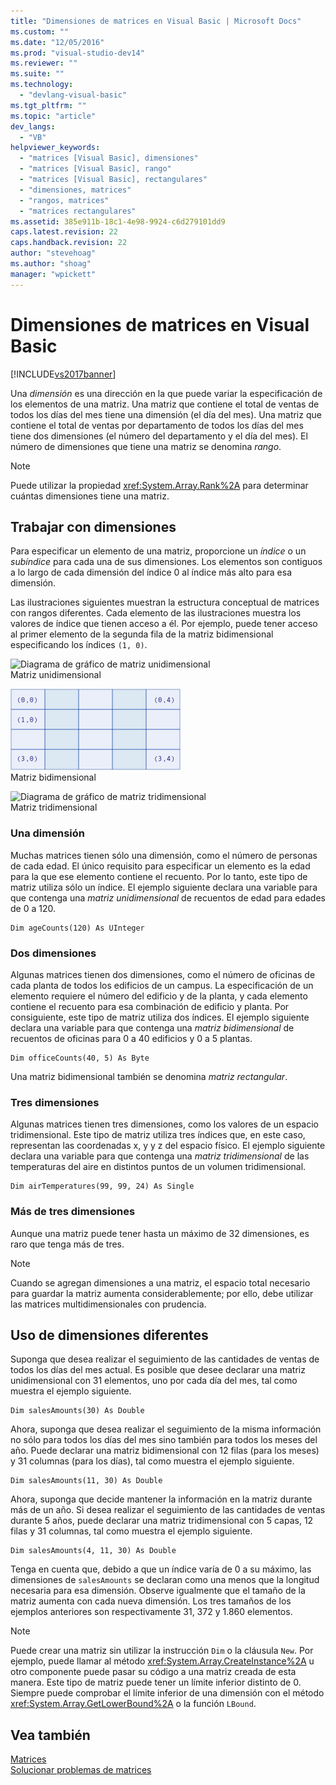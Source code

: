 ```yaml
---
title: "Dimensiones de matrices en Visual Basic | Microsoft Docs"
ms.custom: ""
ms.date: "12/05/2016"
ms.prod: "visual-studio-dev14"
ms.reviewer: ""
ms.suite: ""
ms.technology: 
  - "devlang-visual-basic"
ms.tgt_pltfrm: ""
ms.topic: "article"
dev_langs: 
  - "VB"
helpviewer_keywords: 
  - "matrices [Visual Basic], dimensiones"
  - "matrices [Visual Basic], rango"
  - "matrices [Visual Basic], rectangulares"
  - "dimensiones, matrices"
  - "rangos, matrices"
  - "matrices rectangulares"
ms.assetid: 385e911b-18c1-4e98-9924-c6d279101dd9
caps.latest.revision: 22
caps.handback.revision: 22
author: "stevehoag"
ms.author: "shoag"
manager: "wpickett"
---
```

# Dimensiones de matrices en Visual Basic
[!INCLUDE[vs2017banner](../../../../csharp/includes/vs2017banner.md)]

Una *dimensión* es una dirección en la que puede variar la especificación de los elementos de una matriz.  Una matriz que contiene el total de ventas de todos los días del mes tiene una dimensión \(el día del mes\).  Una matriz que contiene el total de ventas por departamento de todos los días del mes tiene dos dimensiones \(el número del departamento y el día del mes\).  El número de dimensiones que tiene una matriz se denomina *rango*.  
  
> [!NOTE]
>  Puede utilizar la propiedad <xref:System.Array.Rank%2A> para determinar cuántas dimensiones tiene una matriz.  
  
## Trabajar con dimensiones  
 Para especificar un elemento de una matriz, proporcione un *índice* o un *subíndice* para cada una de sus dimensiones.  Los elementos son contiguos a lo largo de cada dimensión del índice 0 al índice más alto para esa dimensión.  
  
 Las ilustraciones siguientes muestran la estructura conceptual de matrices con rangos diferentes.  Cada elemento de las ilustraciones muestra los valores de índice que tienen acceso a él.  Por ejemplo, puede tener acceso al primer elemento de la segunda fila de la matriz bidimensional especificando los índices `(1, 0)`.  
  
 ![Diagrama de gráfico de matriz unidimensional](../../../../visual-basic/programming-guide/language-features/arrays/media/arrayexdimone.png "ArrayExDimOne")  
Matriz unidimensional  
  
 ![Diagrama de gráfico de matriz bidimensional](../../../../visual-basic/programming-guide/language-features/arrays/media/arrayexdimtwo.gif "ArrayExDimTwo")  
Matriz bidimensional  
  
 ![Diagrama de gráfico de matriz tridimensional](../../../../visual-basic/programming-guide/language-features/arrays/media/arrayexdimthree.png "ArrayExDimThree")  
Matriz tridimensional  
  
### Una dimensión  
 Muchas matrices tienen sólo una dimensión, como el número de personas de cada edad.  El único requisito para especificar un elemento es la edad para la que ese elemento contiene el recuento.  Por lo tanto, este tipo de matriz utiliza sólo un índice.  El ejemplo siguiente declara una variable para que contenga una *matriz unidimensional* de recuentos de edad para edades de 0 a 120.  
  
```  
Dim ageCounts(120) As UInteger  
```  
  
### Dos dimensiones  
 Algunas matrices tienen dos dimensiones, como el número de oficinas de cada planta de todos los edificios de un campus.  La especificación de un elemento requiere el número del edificio y de la planta, y cada elemento contiene el recuento para esa combinación de edificio y planta.  Por consiguiente, este tipo de matriz utiliza dos índices.  El ejemplo siguiente declara una variable para que contenga una *matriz bidimensional* de recuentos de oficinas para 0 a 40 edificios y 0 a 5 plantas.  
  
```  
Dim officeCounts(40, 5) As Byte  
```  
  
 Una matriz bidimensional también se denomina *matriz rectangular*.  
  
### Tres dimensiones  
 Algunas matrices tienen tres dimensiones, como los valores de un espacio tridimensional.  Este tipo de matriz utiliza tres índices que, en este caso, representan las coordenadas x, y y z del espacio físico.  El ejemplo siguiente declara una variable para que contenga una *matriz tridimensional* de las temperaturas del aire en distintos puntos de un volumen tridimensional.  
  
```  
Dim airTemperatures(99, 99, 24) As Single  
```  
  
### Más de tres dimensiones  
 Aunque una matriz puede tener hasta un máximo de 32 dimensiones, es raro que tenga más de tres.  
  
> [!NOTE]
>  Cuando se agregan dimensiones a una matriz, el espacio total necesario para guardar la matriz aumenta considerablemente; por ello, debe utilizar las matrices multidimensionales con prudencia.  
  
## Uso de dimensiones diferentes  
 Suponga que desea realizar el seguimiento de las cantidades de ventas de todos los días del mes actual.  Es posible que desee declarar una matriz unidimensional con 31 elementos, uno por cada día del mes, tal como muestra el ejemplo siguiente.  
  
```  
Dim salesAmounts(30) As Double  
```  
  
 Ahora, suponga que desea realizar el seguimiento de la misma información no sólo para todos los días del mes sino también para todos los meses del año.  Puede declarar una matriz bidimensional con 12 filas \(para los meses\) y 31 columnas \(para los días\), tal como muestra el ejemplo siguiente.  
  
```  
Dim salesAmounts(11, 30) As Double  
```  
  
 Ahora, suponga que decide mantener la información en la matriz durante más de un año.  Si desea realizar el seguimiento de las cantidades de ventas durante 5 años, puede declarar una matriz tridimensional con 5 capas, 12 filas y 31 columnas, tal como muestra el ejemplo siguiente.  
  
```  
Dim salesAmounts(4, 11, 30) As Double  
```  
  
 Tenga en cuenta que, debido a que un índice varía de 0 a su máximo, las dimensiones de `salesAmounts` se declaran como una menos que la longitud necesaria para esa dimensión.  Observe igualmente que el tamaño de la matriz aumenta con cada nueva dimensión.  Los tres tamaños de los ejemplos anteriores son respectivamente 31, 372 y 1.860 elementos.  
  
> [!NOTE]
>  Puede crear una matriz sin utilizar la instrucción `Dim` o la cláusula `New`.  Por ejemplo, puede llamar al método <xref:System.Array.CreateInstance%2A> u otro componente puede pasar su código a una matriz creada de esta manera.  Este tipo de matriz puede tener un límite inferior distinto de 0.  Siempre puede comprobar el límite inferior de una dimensión con el método <xref:System.Array.GetLowerBound%2A> o la función `LBound`.  
  
## Vea también  
 [Matrices](../../../../visual-basic/programming-guide/language-features/arrays/index.md)   
 [Solucionar problemas de matrices](../../../../visual-basic/programming-guide/language-features/arrays/troubleshooting-arrays.md)